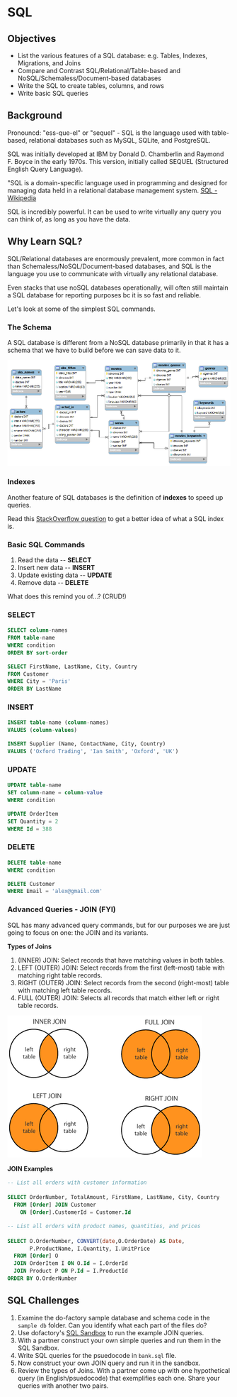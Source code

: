 # SQL

## Objectives

  * List the various features of a SQL database: e.g. Tables, Indexes, Migrations, and Joins
  * Compare and Contrast SQL/Relational/Table-based and NoSQL/Schemaless/Document-based databases
  * Write the SQL to create tables, columns, and rows
  * Write basic SQL queries

## Background

Pronouncd: "ess-que-el" or "sequel" - SQL is the language used with table-based, relational databases such as MySQL, SQLite, and PostgreSQL.

SQL was initially developed at IBM by Donald D. Chamberlin and Raymond F. Boyce in the early 1970s. This version, initially called SEQUEL (Structured English Query Language).

"SQL is a domain-specific language used in programming and designed for managing data held in a relational database management system. [SQL -Wikipedia](https://en.wikipedia.org/wiki/SQL)

SQL is incredibly powerful. It can be used to write virtually any query you can think of, as long as you have the data. 

## Why Learn SQL?

SQL/Relational databases are enormously prevalent, more common in fact than Schemaless/NoSQL/Document-based databases, and SQL is the language you use to communicate with virtually any relational database. 

Even stacks that use noSQL databases operationally, will often still maintain a SQL database for reporting purposes bc it is so fast and reliable.

Let's look at some of the simplest SQL commands.

### The Schema

A SQL database is different from a NoSQL database primarily in that it has a schema that we have to build before we can save data to it.

![schema](assets/schema.png)

### Indexes

Another feature of SQL databases is the definition of **indexes** to speed up queries.

Read this [StackOverflow question](https://stackoverflow.com/questions/2955459/what-is-an-index-in-sql) to get a better idea of what a SQL index is.

### Basic SQL Commands

1. Read the data  --  **SELECT**
1. Insert new data  --  **INSERT**
1. Update existing data  --  **UPDATE**
1. Remove data  --  **DELETE**

What does this remind you of...? (CRUD!)

### SELECT

```sql
SELECT column-names
FROM table-name
WHERE condition
ORDER BY sort-order
```

```sql
SELECT FirstName, LastName, City, Country 
FROM Customer
WHERE City = 'Paris'
ORDER BY LastName
```

### INSERT

```sql
INSERT table-name (column-names)
VALUES (column-values)
```

```sql
INSERT Supplier (Name, ContactName, City, Country)
VALUES ('Oxford Trading', 'Ian Smith', 'Oxford', 'UK')
```

### UPDATE

```sql
UPDATE table-name
SET column-name = column-value
WHERE condition
```

```sql
UPDATE OrderItem
SET Quantity = 2
WHERE Id = 388
```

### DELETE

```sql
DELETE table-name
WHERE condition
```

```sql
DELETE Customer
WHERE Email = 'alex@gmail.com'
```

### Advanced Queries - JOIN (FYI)

SQL has many advanced query commands, but for our purposes we are just going to focus on one: the JOIN and its variants.

**Types of Joins**

1. (INNER) JOIN: Select records that have matching values in both tables.
1. LEFT (OUTER) JOIN: Select records from the first (left-most) table with matching right table records.
1. RIGHT (OUTER) JOIN: Select records from the second (right-most) table with matching left table records.
1. FULL (OUTER) JOIN: Selects all records that match either left or right table records.

![sql-joins](assets/sql-joins.png)

**JOIN Examples**

```sql
-- List all orders with customer information 

SELECT OrderNumber, TotalAmount, FirstName, LastName, City, Country
  FROM [Order] JOIN Customer
    ON [Order].CustomerId = Customer.Id
```

```sql
-- List all orders with product names, quantities, and prices 

SELECT O.OrderNumber, CONVERT(date,O.OrderDate) AS Date, 
       P.ProductName, I.Quantity, I.UnitPrice 
  FROM [Order] O 
  JOIN OrderItem I ON O.Id = I.OrderId 
  JOIN Product P ON P.Id = I.ProductId
ORDER BY O.OrderNumber
```

## SQL Challenges

1. Examine the do-factory sample database and schema code in the `sample db` folder. Can you identify what each part of the files do?
1. Use dofactory's [SQL Sandbox](http://www.dofactory.com/sql/sandbox) to run the example JOIN queries. 
1. With a partner construct your own simple queries and run them in the SQL Sandbox.
1. Write SQL queries for the psuedocode in `bank.sql` file.
1. Now construct your own JOIN query and run it in the sandbox.
1. Review the types of Joins. With a partner come up with one hypothetical query (in English/psuedocode) that exemplifies each one. Share your queries with another two pairs.
